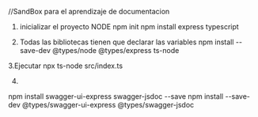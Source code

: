 //SandBox  para el aprendizaje de documentacion

1. inicializar el proyecto NODE
npm init
npm install express typescript 

2. Todas las bibliotecas tienen que declarar las variables
npm install --save-dev @types/node @types/express ts-node

3.Ejecutar
npx ts-node src/index.ts

4.
npm install swagger-ui-express swagger-jsdoc --save
npm install --save-dev @types/swagger-ui-express @types/swagger-jsdoc
